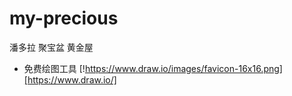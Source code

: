 # my-precious
潘多拉 聚宝盆 黄金屋

+ 免费绘图工具 
[!https://www.draw.io/images/favicon-16x16.png][https://www.draw.io/]
